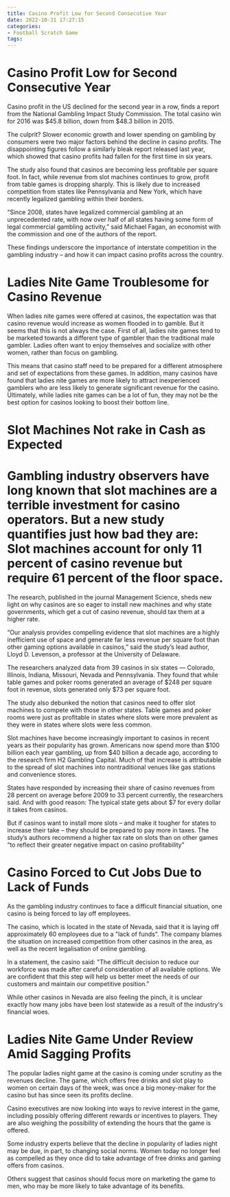 ```yaml
---
title: Casino Profit Low for Second Consecutive Year 
date: 2022-10-31 17:27:15
categories:
- Football Scratch Game
tags:
---
```



#  Casino Profit Low for Second Consecutive Year 

Casino profit in the US declined for the second year in a row, finds a report from the National Gambling Impact Study Commission. The total casino win for 2016 was $45.8 billion, down from $48.3 billion in 2015.

The culprit? Slower economic growth and lower spending on gambling by consumers were two major factors behind the decline in casino profits. The disappointing figures follow a similarly bleak report released last year, which showed that casino profits had fallen for the first time in six years.

The study also found that casinos are becoming less profitable per square foot. In fact, while revenue from slot machines continues to grow, profit from table games is dropping sharply. This is likely due to increased competition from states like Pennsylvania and New York, which have recently legalized gambling within their borders.

“Since 2008, states have legalized commercial gambling at an unprecedented rate, with now over half of all states having some form of legal commercial gambling activity,” said Michael Fagan, an economist with the commission and one of the authors of the report.

These findings underscore the importance of interstate competition in the gambling industry – and how it can impact casino profits across the country.

#  Ladies Nite Game Troublesome for Casino Revenue 

When ladies nite games were offered at casinos, the expectation was that casino revenue would increase as women flooded in to gamble. But it seems that this is not always the case. First of all, ladies nite games tend to be marketed towards a different type of gambler than the traditional male gambler. Ladies often want to enjoy themselves and socialize with other women, rather than focus on gambling.

This means that casino staff need to be prepared for a different atmosphere and set of expectations from these games. In addition, many casinos have found that ladies nite games are more likely to attract inexperienced gamblers who are less likely to generate significant revenue for the casino. Ultimately, while ladies nite games can be a lot of fun, they may not be the best option for casinos looking to boost their bottom line.

#  Slot Machines Not rake in Cash as Expected 
# Gambling industry observers have long known that slot machines are a terrible investment for casino operators. But a new study quantifies just how bad they are: Slot machines account for only 11 percent of casino revenue but require 61 percent of the floor space.

The research, published in the journal Management Science, sheds new light on why casinos are so eager to install new machines and why state governments, which get a cut of casino revenue, should tax them at a higher rate.

“Our analysis provides compelling evidence that slot machines are a highly inefficient use of space and generate far less revenue per square foot than other gaming options available in casinos,” said the study’s lead author, Lloyd D. Levenson, a professor at the University of Delaware.

The researchers analyzed data from 39 casinos in six states — Colorado, Illinois, Indiana, Missouri, Nevada and Pennsylvania. They found that while table games and poker rooms generated an average of $248 per square foot in revenue, slots generated only $73 per square foot.

The study also debunked the notion that casinos need to offer slot machines to compete with those in other states. Table games and poker rooms were just as profitable in states where slots were more prevalent as they were in states where slots were less common. 

Slot machines have become increasingly important to casinos in recent years as their popularity has grown. Americans now spend more than $100 billion each year gambling, up from $40 billion a decade ago, according to the research firm H2 Gambling Capital. Much of that increase is attributable to the spread of slot machines into nontraditional venues like gas stations and convenience stores.

States have responded by increasing their share of casino revenues from 28 percent on average before 2009 to 33 percent currently, the researchers said. And with good reason: The typical state gets about $7 for every dollar it takes from casinos. 

But if casinos want to install more slots – and make it tougher for states to increase their take – they should be prepared to pay more in taxes. The study’s authors recommend a higher tax rate on slots than on other games “to reflect their greater negative impact on casino profitability”

#  Casino Forced to Cut Jobs Due to Lack of Funds 

As the gambling industry continues to face a difficult financial situation, one casino is being forced to lay off employees. 

The casino, which is located in the state of Nevada, said that it is laying off approximately 60 employees due to a "lack of funds". The company blames the situation on increased competition from other casinos in the area, as well as the recent legalisation of online gambling. 

In a statement, the casino said: "The difficult decision to reduce our workforce was made after careful consideration of all available options. We are confident that this step will help us better meet the needs of our customers and maintain our competitive position." 

While other casinos in Nevada are also feeling the pinch, it is unclear exactly how many jobs have been lost statewide as a result of the industry's financial woes.

#  Ladies Nite Game Under Review Amid Sagging Profits

The popular ladies night game at the casino is coming under scrutiny as the revenues decline. The game, which offers free drinks and slot play to women on certain days of the week, was once a big money-maker for the casino but has since seen its profits decline.

Casino executives are now looking into ways to revive interest in the game, including possibly offering different rewards or incentives to players. They are also weighing the possibility of extending the hours that the game is offered.

Some industry experts believe that the decline in popularity of ladies night may be due, in part, to changing social norms. Women today no longer feel as compelled as they once did to take advantage of free drinks and gaming offers from casinos.

Others suggest that casinos should focus more on marketing the game to men, who may be more likely to take advantage of its benefits.